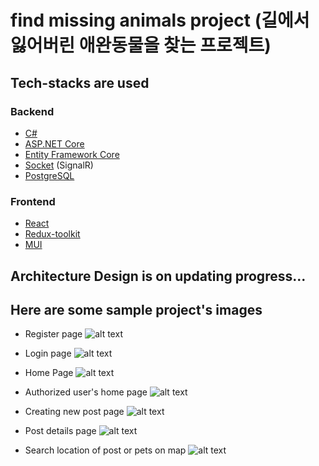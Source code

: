 # find missing animals project (길에서 잃어버린 애완동물을 찾는 프로젝트)

## Tech-stacks are used
### Backend
* [C#](https://#)
* [ASP.NET Core](https://#)
* [Entity Framework Core](https://#)
* [Socket](https://#) (SignalR)
* [PostgreSQL](https://#)
### Frontend 
* [React](https://#)
* [Redux-toolkit](https://#)
* [MUI](https://#)

## Architecture Design is on updating progress...

## Here are some sample project's images
* Register page
![alt text](https://user-images.githubusercontent.com/48620639/209404911-f98bc629-0dff-4a46-8d0a-46edd8d45048.png)

* Login page
![alt text](https://user-images.githubusercontent.com/48620639/209404936-73779f2c-1250-46a9-b38e-8bb3359e1d09.png)

* Home Page
![alt text](https://user-images.githubusercontent.com/48620639/209404945-50babebf-746d-46cb-95f9-bca3834a1bd4.png)

* Authorized user's home page
![alt text](https://user-images.githubusercontent.com/48620639/209404974-af32b4e7-b39a-43e9-bda9-743ed05f7824.png)

* Creating new post page
![alt text](https://user-images.githubusercontent.com/48620639/209404980-98e45521-03ea-430f-9355-cc56401a559d.png)

* Post details page
![alt text](https://user-images.githubusercontent.com/48620639/209404987-d1c01365-cdba-4dbb-ab15-475dd43c0b3c.png)

* Search location of post or pets on map
![alt text](https://user-images.githubusercontent.com/48620639/211099800-5b2815c3-bc74-4b97-b6eb-9efbff004fa0.png)

